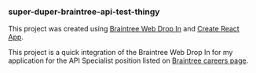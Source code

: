 ### super-duper-braintree-api-test-thingy

This project was created using [Braintree Web Drop In](https://github.com/braintree/braintree-web-drop-in) and [Create React App](https://github.com/facebookincubator/create-react-app).

This project is a quick integration of the Braintree Web Drop In for my application for the API Specialist position listed on [Braintree careers page](https://boards.greenhouse.io/braintree/jobs/1141106?gh_jid=1141106).
